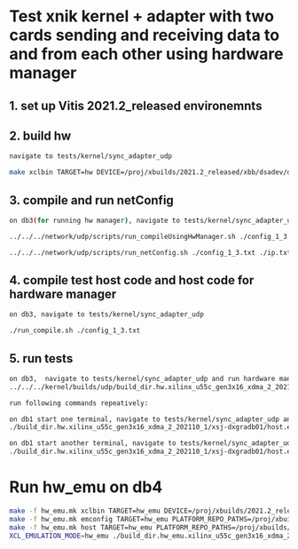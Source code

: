 # Test xnik kernel + adapter with two cards sending and receiving data to and from each other using hardware manager
## 1. set up Vitis 2021.2_released environemnts

## 2. build hw

```sh
navigate to tests/kernel/sync_adapter_udp

make xclbin TARGET=hw DEVICE=/proj/xbuilds/2021.2_released/xbb/dsadev/opt/xilinx/platforms/xilinx_u55c_gen3x16_xdma_2_202110_1/xilinx_u55c_gen3x16_xdma_2_202110_1.xpfm INTERFACE=0
```

## 3. compile and run netConfig 

```sh
on db3(for running hw manager), navigate to tests/kernel/sync_adapter_udp

../../../network/udp/scripts/run_compileUsingHwManager.sh ./config_1_3.txt

../../../network/udp/scripts/run_netConfig.sh ./config_1_3.txt ./ip.txt
```

## 4. compile test host code and host code for hardware manager

```sh
on db3, navigate to tests/kernel/sync_adapter_udp

./run_compile.sh ./config_1_3.txt
```

## 5. run tests

```sh
on db3,  navigate to tests/kernel/sync_adapter_udp and run hardware manager
../../../kernel/builds/udp/build_dir.hw.xilinx_u55c_gen3x16_xdma_2_202110_1/xsj-dxgradb03/manager.exe ./xsj-dxgradb03_0_sockets.txt ./ip.txt 100 1

run following commands repeatively:

on db1 start one terminal, navigate to tests/kernel/sync_adapter_udp and run
./build_dir.hw.xilinx_u55c_gen3x16_xdma_2_202110_1/xsj-dxgradb01/host.exe ./xsj-dxgradb01_0_sockets.txt ./ip.txt 128 4 2 100

on db1 start another terminal, navigate to tests/kernel/sync_adapter_udp and run
./build_dir.hw.xilinx_u55c_gen3x16_xdma_2_202110_1/xsj-dxgradb01/host.exe ./xsj-dxgradb01_1_sockets.txt ./ip.txt 128 4 2 100
```

# Run hw_emu on db4

```sh
make -f hw_emu.mk xclbin TARGET=hw_emu DEVICE=/proj/xbuilds/2021.2_released/xbb/dsadev/opt/xilinx/platforms/xilinx_u55c_gen3x16_xdma_2_202110_1/xilinx_u55c_gen3x16_xdma_2_202110_1.xpfm
make -f hw_emu.mk emconfig TARGET=hw_emu PLATFORM_REPO_PATHS=/proj/xbuilds/2021.2_released/xbb/dsadev/opt/xilinx/platforms
make -f hw_emu.mk host TARGET=hw_emu PLATFORM_REPO_PATHS=/proj/xbuilds/2021.2_released/xbb/dsadev/opt/xilinx/platforms
XCL_EMULATION_MODE=hw_emu ./build_dir.hw_emu.xilinx_u55c_gen3x16_xdma_2_202110_1/xsj-dxgradb04/host.exe ./sockets.txt ./ip.txt 128 8 0 100 1 2
```
